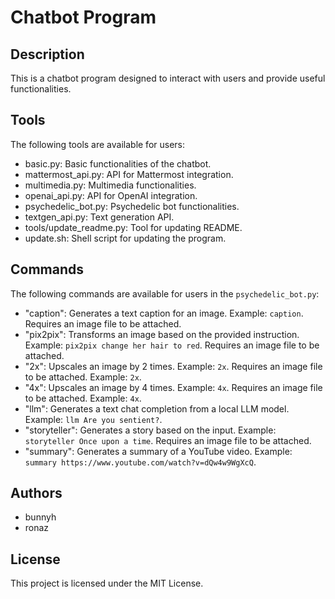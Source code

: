 # Chatbot Program

## Description
This is a chatbot program designed to interact with users and provide useful functionalities.

## Tools
The following tools are available for users:
- basic.py: Basic functionalities of the chatbot.
- mattermost_api.py: API for Mattermost integration.
- multimedia.py: Multimedia functionalities.
- openai_api.py: API for OpenAI integration.
- psychedelic_bot.py: Psychedelic bot functionalities.
- textgen_api.py: Text generation API.
- tools/update_readme.py: Tool for updating README.
- update.sh: Shell script for updating the program.

## Commands
The following commands are available for users in the `psychedelic_bot.py`:
- "caption": Generates a text caption for an image. Example: `caption`. Requires an image file to be attached.
- "pix2pix": Transforms an image based on the provided instruction. Example: `pix2pix change her hair to red`. Requires an image file to be attached.
- "2x": Upscales an image by 2 times. Example: `2x`. Requires an image file to be attached. Example: `2x`.
- "4x": Upscales an image by 4 times. Example: `4x`. Requires an image file to be attached. Example: `4x`.
- "llm": Generates a text chat completion from a local LLM model. Example: `llm Are you sentient?`.
- "storyteller": Generates a story based on the input. Example: `storyteller Once upon a time`. Requires an image file to be attached.
- "summary": Generates a summary of a YouTube video. Example: `summary https://www.youtube.com/watch?v=dQw4w9WgXcQ`.

## Authors
- bunnyh
- ronaz

## License
This project is licensed under the MIT License.